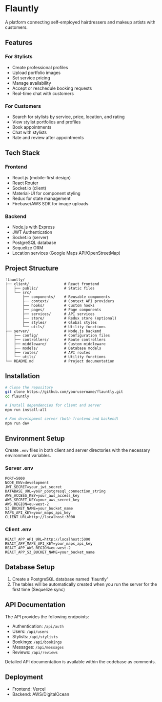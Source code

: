 # Flauntly

A platform connecting self-employed hairdressers and makeup artists with customers.

## Features

### For Stylists
- Create professional profiles
- Upload portfolio images
- Set service pricing
- Manage availability
- Accept or reschedule booking requests
- Real-time chat with customers

### For Customers
- Search for stylists by service, price, location, and rating
- View stylist portfolios and profiles
- Book appointments
- Chat with stylists
- Rate and review after appointments

## Tech Stack

### Frontend
- React.js (mobile-first design)
- React Router
- Socket.io (client)
- Material-UI for component styling
- Redux for state management
- Firebase/AWS SDK for image uploads

### Backend
- Node.js with Express
- JWT Authentication
- Socket.io (server)
- PostgreSQL database
- Sequelize ORM
- Location services (Google Maps API/OpenStreetMap)

## Project Structure

```
flauntly/
├── client/                # React frontend
│   ├── public/            # Static files
│   └── src/
│       ├── components/    # Reusable components
│       ├── context/       # Context API providers
│       ├── hooks/         # Custom hooks
│       ├── pages/         # Page components
│       ├── services/      # API services
│       ├── store/         # Redux store (optional)
│       ├── styles/        # Global styles
│       └── utils/         # Utility functions
├── server/                # Node.js backend
│   ├── config/            # Configuration files
│   ├── controllers/       # Route controllers
│   ├── middleware/        # Custom middleware
│   ├── models/            # Database models
│   ├── routes/            # API routes
│   └── utils/             # Utility functions
└── README.md              # Project documentation
```

## Installation

```bash
# Clone the repository
git clone https://github.com/yourusername/flauntly.git
cd flauntly

# Install dependencies for client and server
npm run install-all

# Run development server (both frontend and backend)
npm run dev
```

## Environment Setup

Create `.env` files in both client and server directories with the necessary environment variables.

### Server .env
```
PORT=5000
NODE_ENV=development
JWT_SECRET=your_jwt_secret
DATABASE_URL=your_postgresql_connection_string
AWS_ACCESS_KEY=your_aws_access_key
AWS_SECRET_KEY=your_aws_secret_key
AWS_REGION=eu-west-2
S3_BUCKET_NAME=your_bucket_name
MAPS_API_KEY=your_maps_api_key
CLIENT_URL=http://localhost:3000
```

### Client .env
```
REACT_APP_API_URL=http://localhost:5000
REACT_APP_MAPS_API_KEY=your_maps_api_key
REACT_APP_AWS_REGION=eu-west-2
REACT_APP_S3_BUCKET_NAME=your_bucket_name
```

## Database Setup

1. Create a PostgreSQL database named 'flauntly'
2. The tables will be automatically created when you run the server for the first time (Sequelize sync)

## API Documentation

The API provides the following endpoints:

- Authentication: `/api/auth`
- Users: `/api/users`
- Stylists: `/api/stylists`
- Bookings: `/api/bookings`
- Messages: `/api/messages`
- Reviews: `/api/reviews`

Detailed API documentation is available within the codebase as comments.

## Deployment
- Frontend: Vercel
- Backend: AWS/DigitalOcean 